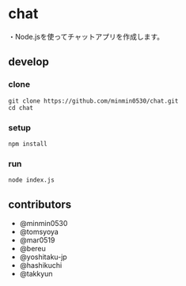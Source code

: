 # chat
・Node.jsを使ってチャットアプリを作成します。  

## develop
### clone
```
git clone https://github.com/minmin0530/chat.git
cd chat
```

### setup
```
npm install
```

### run
```
node index.js
```

## contributors
- @minmin0530
- @tomsyoya
- @mar0519
- @bereu
- @yoshitaku-jp
- @hashikuchi
- @takkyun
